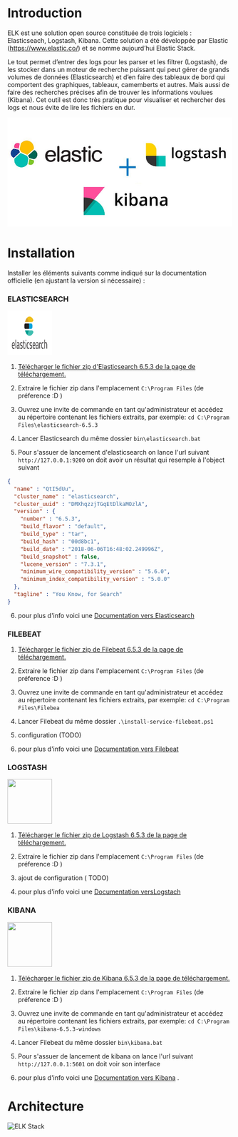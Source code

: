 
# Introduction
ELK est une solution open source constituée de trois logiciels : Elasticseach, Logstash, Kibana. Cette solution a été développée par Elastic (https://www.elastic.co/) et se nomme aujourd’hui Elastic Stack.

Le tout permet d’entrer des logs pour les parser et les filtrer (Logstash), de les stocker dans un moteur de recherche puissant qui peut gérer de grands volumes de données (Elasticsearch) et d’en faire des tableaux de bord qui comportent des graphiques, tableaux, camemberts et autres. Mais aussi de faire des recherches précises afin de trouver les informations voulues (Kibana). Cet outil est donc très pratique pour visualiser et rechercher des logs et nous évite de lire les fichiers en dur.

![ELK Stack](https://github.com/anassibnoualii/articles/blob/master/ELKStack/images/elkStack.png)


# Installation
Installer les éléments suivants comme indiqué sur la documentation officielle (en ajustant la version si nécessaire) :

### ELASTICSEARCH
<img src="images/elasticsearch.png" width="100" height="100">

1. [Télécharger le fichier zip d'Elasticsearch 6.5.3 de la page de téléchargement.](https://www.elastic.co/downloads/elasticsearch)
2. Extraire le fichier zip dans l'emplacement 
``` C:\Program Files ``` 
(de préference :D )
3. Ouvrez une invite de commande en tant qu'administrateur et accédez au répertoire contenant les fichiers extraits, par exemple:
``` cd C:\Program Files\elasticsearch-6.5.3 ```

4. Lancer Elasticsearch du même dossier ``` bin\elasticsearch.bat ```
5. Pour s'assuer de lancement d'elasticsearch on lance l'url suivant  ``` http://127.0.0.1:9200 ``` on doit avoir un résultat qui resemple à l'object suivant
``` JSON
{
  "name" : "QtI5dUu",
  "cluster_name" : "elasticsearch",
  "cluster_uuid" : "DMXhqzzjTGqEtDlkaMOzlA",
  "version" : {
    "number" : "6.5.3",
    "build_flavor" : "default",
    "build_type" : "tar",
    "build_hash" : "00d8bc1",
    "build_date" : "2018-06-06T16:48:02.249996Z",
    "build_snapshot" : false,
    "lucene_version" : "7.3.1",
    "minimum_wire_compatibility_version" : "5.6.0",
    "minimum_index_compatibility_version" : "5.0.0"
  },
  "tagline" : "You Know, for Search"
}
```

6. pour plus d'info voici une [Documentation vers Elasticsearch](https://www.elastic.co/guide/en/elastic-stack-get-started/current/get-started-elastic-stack.html#install-elasticsearch)

### FILEBEAT

1. [Télécharger le fichier zip de Filebeat 6.5.3 de la page de téléchargement.](https://www.elastic.co/downloads/beats/filebeat)
2. Extraire le fichier zip dans l'emplacement 
``` C:\Program Files ``` 
(de préference :D )
3. Ouvrez une invite de commande en tant qu'administrateur et accédez au répertoire contenant les fichiers extraits, par exemple:
``` cd C:\Program Files\Filebea ```

4. Lancer Filebeat du même dossier ``` .\install-service-filebeat.ps1 ```
5. configuration (TODO)

6. pour plus d'info voici une [Documentation vers Filebeat](https://www.elastic.co/guide/en/elastic-stack-get-started/current/get-started-elastic-stack.html#install-beats)


### LOGSTASH
<img src="images/logstash.png" width="100" height="100">

1. [Télécharger le fichier zip de Logstash 6.5.3 de la page de téléchargement.](https://www.elastic.co/downloads/logstash)
2. Extraire le fichier zip dans l'emplacement 
``` C:\Program Files ``` 
(de préference :D )
3. ajout de configuration ( TODO)


4. pour plus d'info voici une [Documentation versLogstach](https://www.elastic.co/guide/en/elastic-stack-get-started/current/get-started-elastic-stack.html#install-logstash)

### KIBANA
<img src="images/kibana.png" width="100" height="100">

1. [Télécharger le fichier zip de Kibana 6.5.3 de la page de téléchargement.](https://www.elastic.co/downloads/kibana)
2. Extraire le fichier zip dans l'emplacement 
``` C:\Program Files ``` 
(de préference :D )
3. Ouvrez une invite de commande en tant qu'administrateur et accédez au répertoire contenant les fichiers extraits, par exemple:
``` cd C:\Program Files\kibana-6.5.3-windows ```
4. Lancer Filebeat du même dossier ``` bin\kibana.bat ```
5. Pour s'assuer de lancement de kibana on lance l'url suivant  ``` http://127.0.0.1:5601 ``` on doit voir son interface

6. pour plus d'info voici une [Documentation vers Kibana](https://www.elastic.co/guide/en/elastic-stack-get-started/current/get-started-elastic-stack.html#install-kibana) .
 
# Architecture 
![ELK Stack](images/archi.png)